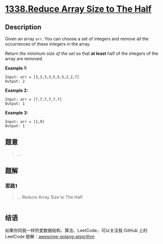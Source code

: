# [1338.Reduce Array Size to The Half][title]

## Description

Given an array `arr`. You can choose a set of integers and remove all the occurrences of these integers in the array.

Return _the minimum size of the set_ so that **at least** half of the integers of the array are removed.

**Example 1:**

```
Input: arr = [3,3,3,3,5,5,5,2,2,7]
Output: 2
```

**Example 2:**

```
Input: arr = [7,7,7,7,7,7]
Output: 1
```

**Example 3:**

```
Input: arr = [1,9]
Output: 1
```

## 题意
> ...

## 题解

### 思路1
> ...
Reduce Array Size to The Half
```go
```


## 结语

如果你同我一样热爱数据结构、算法、LeetCode，可以关注我 GitHub 上的 LeetCode 题解：[awesome-golang-algorithm][me]

[title]: https://leetcode.com/problems/reduce-array-size-to-the-half/
[me]: https://github.com/kylesliu/awesome-golang-algorithm
